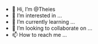 - 👋 Hi, I’m @Theies
- 👀 I’m interested in ...
- 🌱 I’m currently learning ...
- 💞️ I’m looking to collaborate on ...
- 📫 How to reach me ...

<!---
Theies/Theies is a ✨ special ✨ repository because its `README.md` (this file) appears on your GitHub profile.
You can click the Preview link to take a look at your changes.
--->
